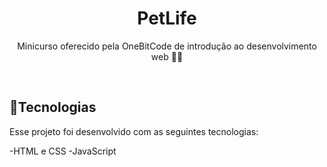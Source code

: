 
<h1 align="center"> PetLife </h1>

<p align="center">
Minicurso oferecido pela OneBitCode de introdução ao desenvolvimento web 👩‍💻 </br>
</p>

<br>

## 🚀Tecnologias

Esse projeto foi desenvolvido com as seguintes tecnologias:

-HTML e CSS
-JavaScript
